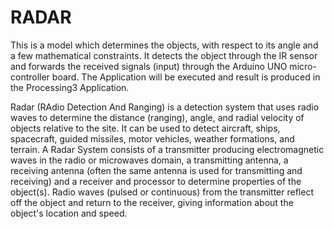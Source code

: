 # RADAR
This is a model which determines the objects, with respect to its angle and a few mathematical constraints. It detects the object through the IR sensor and forwards the received signals (input) through the Arduino UNO micro-controller board. The Application will be executed and result is produced in the Processing3 Application.

Radar (RAdio Detection And Ranging) is a detection system that
uses radio waves to determine the distance (ranging), angle, and radial
velocity of objects relative to the site. It can be used to detect aircraft,
ships, spacecraft, guided missiles, motor vehicles, weather formations, and
terrain. A Radar System consists of a transmitter producing
electromagnetic waves in the radio or microwaves domain, a transmitting
antenna, a receiving antenna (often the same antenna is used for
transmitting and receiving) and a receiver and processor to determine
properties of the object(s). Radio waves (pulsed or continuous) from the
transmitter reflect off the object and return to the receiver, giving
information about the object's location and speed.
